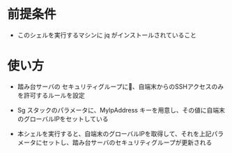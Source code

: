 # 前提条件

* このシェルを実行するマシンに jq がインストールされていること

# 使い方
* 踏み台サーバの セキュリティグループに、自端末からのSSHアクセスのみを許可するルールを設定

* Sg スタックのパラメータに、MyIpAddress キーを用意し、その値に自端末のグローバルIPをセットしている

* 本シェルを実行すると、自端末のグローバルIPを取得して、それを上記パラメータにセットし、踏み台サーバのセキュリティグループが更新される